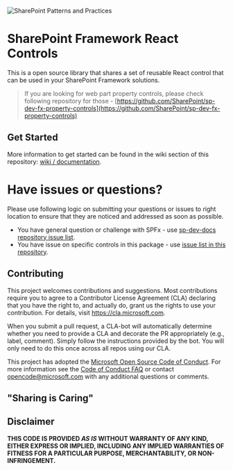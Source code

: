 ![SharePoint Patterns and Practices](https://devofficecdn.azureedge.net/media/Default/PnP/sppnp.png)

# SharePoint Framework React Controls

This is a open source library that shares a set of reusable React control that can be used in your SharePoint Framework solutions.

> If you are looking for web part property controls, please check following repository for those - [https://github.com/SharePoint/sp-dev-fx-property-controls](https://github.com/SharePoint/sp-dev-fx-property-controls)

## Get Started

More information to get started can be found in the wiki section of this repository: [wiki / documentation](https://github.com/SharePoint/sp-dev-fx-controls-react/wiki).

# Have issues or questions?

Please use following logic on submitting your questions or issues to right location to ensure that they are noticed and addressed as soon as possible.

* You have general question or challenge with SPFx - use [sp-dev-docs repository issue list](https://github.com/SharePoint/sp-dev-docs/issues).
* You have issue on specific controls in this package - use [issue list in this repository](https://github.com/SharePoint/sp-dev-fx-controls-react/issues).


## Contributing

This project welcomes contributions and suggestions.  Most contributions require you to agree to a
Contributor License Agreement (CLA) declaring that you have the right to, and actually do, grant us
the rights to use your contribution. For details, visit https://cla.microsoft.com.

When you submit a pull request, a CLA-bot will automatically determine whether you need to provide
a CLA and decorate the PR appropriately (e.g., label, comment). Simply follow the instructions
provided by the bot. You will only need to do this once across all repos using our CLA.

This project has adopted the [Microsoft Open Source Code of Conduct](https://opensource.microsoft.com/codeofconduct/).
For more information see the [Code of Conduct FAQ](https://opensource.microsoft.com/codeofconduct/faq/) or
contact [opencode@microsoft.com](mailto:opencode@microsoft.com) with any additional questions or comments.

## "Sharing is Caring"

## Disclaimer

**THIS CODE IS PROVIDED *AS IS* WITHOUT WARRANTY OF ANY KIND, EITHER EXPRESS OR IMPLIED, INCLUDING ANY IMPLIED WARRANTIES OF FITNESS FOR A PARTICULAR PURPOSE, MERCHANTABILITY, OR NON-INFRINGEMENT.**
